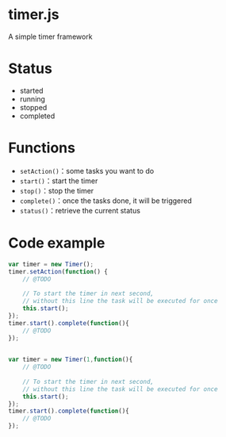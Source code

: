 # timer.js
A simple timer framework

# Status 
 * started
 * running
 * stopped
 * completed

# Functions
 * `setAction()`：some tasks you want to do
 * `start()`：start the timer
 * `stop()`：stop the timer
 * `complete()`：once the tasks done, it will be triggered
 * `status()`：retrieve the current status

# Code example
```javascript
var timer = new Timer();
timer.setAction(function() {
	// @TODO
	
	// To start the timer in next second, 
	// without this line the task will be executed for once
	this.start();
});
timer.start().complete(function(){
	// @TODO
});
	
```
```javascript
var timer = new Timer(1,function(){
	// @TODO
		  
	// To start the timer in next second, 
	// without this line the task will be executed for once
	this.start();
});
timer.start().complete(function(){
	// @TODO
});


```
